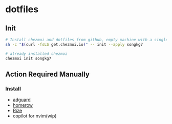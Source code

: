 # dotfiles

## Init

```bash
# Install chezmoi and dotfiles from github, empty machine with a single command
sh -c "$(curl -fsLS get.chezmoi.io)" -- init --apply songkg7
```

```bash
# already installed chezmoi
chezmoi init songkg7
```

## Action Required Manually

### Install

- [adguard](https://adguard.com/ko/adguard-mac/overview.html)
- [homerow](https://www.homerow.app/)
- [Rize](https://rize.io/)
- copilot for nvim(wip)

